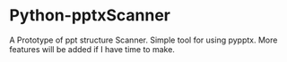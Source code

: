 # Python-pptxScanner
A Prototype of ppt structure Scanner. Simple tool for using pypptx. More features will be added if I have time to make.
